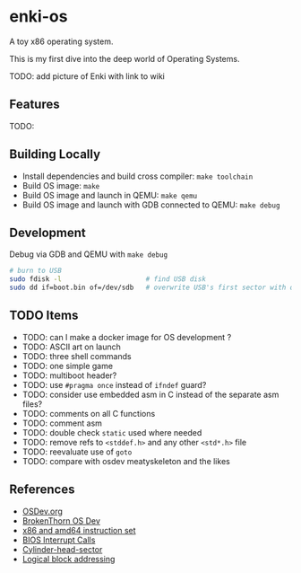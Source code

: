 # enki-os

A toy x86 operating system.

This is my first dive into the deep world of Operating Systems.

TODO: add picture of Enki with link to wiki

## Features

TODO:

## Building Locally

- Install dependencies and build cross compiler: `make toolchain`
- Build OS image: `make`
- Build OS image and launch in QEMU: `make qemu`
- Build OS image and launch with GDB connected to QEMU: `make debug`

## Development

Debug via GDB and QEMU with `make debug`

```sh
# burn to USB
sudo fdisk -l                     # find USB disk
sudo dd if=boot.bin of=/dev/sdb   # overwrite USB's first sector with our bootloader
```

## TODO Items

- TODO: can I make a docker image for OS development ?
- TODO: ASCII art on launch
- TODO: three shell commands
- TODO: one simple game
- TODO: multiboot header?
- TODO: use `#pragma once` instead of `ifndef` guard?
- TODO: consider use embedded asm in C instead of the separate asm files?
- TODO: comments on all C functions
- TODO: comment asm
- TODO: double check `static` used where needed
- TODO: remove refs to `<stddef.h>` and any other `<std*.h>` file
- TODO: reevaluate use of `goto`
- TODO: compare with osdev meatyskeleton and the likes

## References

- [OSDev.org](https://wiki.osdev.org/Main_Page)
- [BrokenThorn OS Dev](http://www.brokenthorn.com/Resources/OSDevIndex.html)
- [x86 and amd64 instruction set](https://www.felixcloutier.com/x86/)
- [BIOS Interrupt Calls](https://en.wikipedia.org/wiki/BIOS_interrupt_call)
- [Cylinder-head-sector](https://en.wikipedia.org/wiki/Cylinder-head-sector)
- [Logical block addressing](https://en.wikipedia.org/wiki/Logical_block_addressing)
